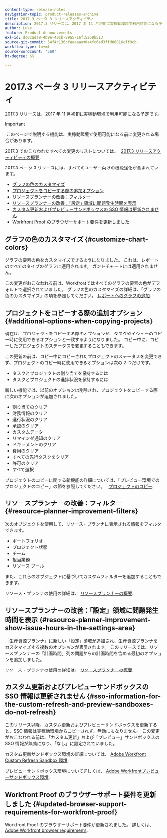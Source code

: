 ```yaml
---
content-type: release-notes
navigation-topic: product-releases-archive
title: 2017.3 ベータ 3 リリースアクティビティ
description: 2017.3 リリースは、2017 年 11 月初旬に実稼動環境で利用可能になる予定です。
author: Luke
feature: Product Announcements
exl-id: dc0cada8-4b9e-40cb-89a5-16f15268b513
source-git-commit: 54f4c136cfaaaaaa90a4fc64d3ffd06816cff9cb
workflow-type: tm+mt
source-wordcount: '560'
ht-degree: 6%

---
```


# 2017.3 ベータ 3 リリースアクティビティ

2017.3 リリースは、2017 年 11 月初旬に実稼動環境で利用可能になる予定です。

>[!IMPORTANT]
>
> このページで説明する機能は、実稼動環境で使用可能になる前に変更される場合があります。

2017.3 でおこなわれたすべての変更のリストについては、  [2017.3 リリースアクティビティの概要](../../../../product-announcements/product-releases/quarterly-release-archive/2017.3-release-activity/2017.3-release-activity-overview.md).

2017.3 ベータ 3 リリースには、すべてのユーザー向けの機能強化が含まれています。

* [グラフの色のカスタマイズ](#customize-chart-colors)
* [プロジェクトをコピーする際の追加オプション](#additional-options-when-copying-projects)
* [リソースプランナーの改善：フィルター](#resource-planner-improvement-filters)
* [リソースプランナーの改善：「設定」領域に問題発生時間を表示](#resource-planner-improvement-show-issue-hours-in-the-settings-area)
* [カスタム更新およびプレビューサンドボックスの SSO 情報は更新されません](#sso-information-for-the-custom-refresh-and-preview-sandboxes-do-not-refresh)
* [Workfront Proof のブラウザーサポート要件を更新しました](#updated-browser-support-requirements-for-workfront-proof)

## グラフの色のカスタマイズ {#customize-chart-colors}

グラフの要素の色をカスタマイズできるようになりました。 これは、レポートのすべてのタイプのグラフに適用されます。 ガントチャートには適用されません。

この変更がおこなわれる前は、Workfrontではすべてのグラフの要素の色がデフォルトで選択されていました。 グラフの色のカスタマイズの詳細は、「グラフの色のカスタマイズ」の項を参照してください。 [レポートへのグラフの追加](../../../../reports-and-dashboards/reports/creating-and-managing-reports/add-chart-report.md).

## プロジェクトをコピーする際の追加オプション {#additional-options-when-copying-projects}

現在は、プロジェクトをコピーする際のオプションが、タスクやイシューのコピー時に使用できるオプションと一致するようになりました。 コピー中に、コピーしたプロジェクトのステータスを変更することもできます。

この更新の前は、コピー中にコピーされたプロジェクトのステータスを変更できず、プロジェクトのコピー時に使用できるオプションは次の 2 つだけです。

* タスクとプロジェクトの割り当てを保持するには
* タスクとプロジェクトの進捗状況を保持するには

新しい機能では、以前のオプションは削除され、プロジェクトをコピーする際に次のオプションが追加されました。

* 割り当てのクリア
* 財務情報のクリア
* 進行状況のクリア
* 承認のクリア
* カスタムデータ
* リマインダ通知のクリア
* ドキュメントのクリア
* 費用のクリア
* すべての先行タスクをクリア
* 許可のクリア
* すべて選択

プロジェクトのコピーに関する新機能の詳細については、「プレビュー環境でのプロジェクトのコピー」の節を参照してください。   [プロジェクトのコピー](../../../../manage-work/projects/manage-projects/copy-project.md).

## リソースプランナーの改善：フィルター {#resource-planner-improvement-filters}

次のオブジェクトを使用して、リソース・プランナに表示される情報をフィルタできます。

* ポートフォリオ
* プロジェクト状態
* チーム
* 担当業務
* リソース プール

また、これらのオブジェクトに基づいてカスタムフィルターを追加することもできます。

リソース・プランナの使用の詳細は、 [リソースプランナーの概要](../../../../resource-mgmt/resource-planning/get-started-resource-planner.md). 

## リソースプランナーの改善：「設定」領域に問題発生時間を表示 {#resource-planner-improvement-show-issue-hours-in-the-settings-area}

「生産資源プランナ」に新しい「設定」領域が追加され、生産資源プランナをカスタマイズする複数のオプションが表示されます。 このリリースでは、リソースプランナーの「計画時間」列の問題からの計画時間を含める最初のオプションを追加しました。

リソース・プランナの使用の詳細は、 [リソースプランナーの概要](../../../../resource-mgmt/resource-planning/get-started-resource-planner.md).

## カスタム更新およびプレビューサンドボックスの SSO 情報は更新されません {#sso-information-for-the-custom-refresh-and-preview-sandboxes-do-not-refresh}

このリリース以降、カスタム更新およびプレビューサンドボックスを更新すると、SSO 情報は実稼動環境からコピーされず、無効にもなりません。 この変更がおこなわれる前は、「カスタム更新」および「プレビュー」サンドボックスの SSO 情報が無効になり、「なし」に設定されていました。

カスタム更新サンドボックス環境の詳細については、 [Adobe Workfront Custom Refresh Sandbox 環境](../../../../administration-and-setup/set-up-workfront/workfront-testing-environments/wf-custom-refresh-sandbox-environment.md).

プレビューサンドボックス環境について詳しくは、 [Adobe Workfrontプレビューサンドボックス環境](../../../../administration-and-setup/set-up-workfront/workfront-testing-environments/wf-preview-sandbox-environment.md).

## Workfront Proof のブラウザーサポート要件を更新しました {#updated-browser-support-requirements-for-workfront-proof}

Workfront Proof のブラウザーサポート要件が更新されました。 詳しくは、 [Adobe Workfront browser requirements](../../../../workfront-basics/workfront-browser-requirements.md).

